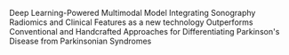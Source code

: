 Deep Learning-Powered Multimodal Model Integrating Sonography Radiomics and Clinical Features as a new technology Outperforms Conventional and Handcrafted Approaches for Differentiating Parkinson's Disease from Parkinsonian Syndromes
